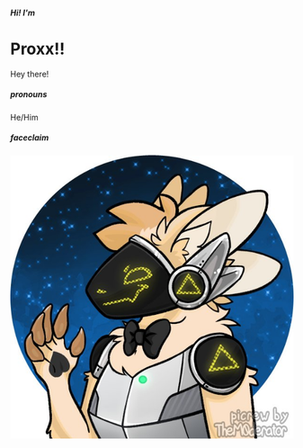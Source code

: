 ##### Hi! I'm
# Proxx!!

Hey there!

##### pronouns
He/Him

##### faceclaim
![Proxx's Picrew](./hm-picrews/Proxx-Picrew.jpg?raw=true)